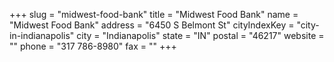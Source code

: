 +++
slug = "midwest-food-bank"
title = "Midwest Food Bank"
name = "Midwest Food Bank"
address = "6450 S Belmont St"
cityIndexKey = "city-in-indianapolis"
city = "Indianapolis"
state = "IN"
postal = "46217"
website = ""
phone = "317 786-8980"
fax = ""
+++
